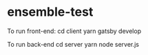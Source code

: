 # ensemble-test

To run front-end: 
cd client
yarn
gatsby develop

To run back-end
cd server
yarn
node server.js
